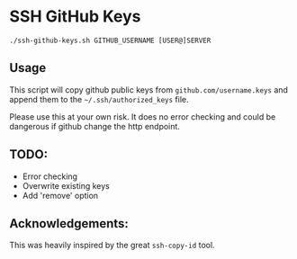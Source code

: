 # SSH GitHub Keys

`./ssh-github-keys.sh GITHUB_USERNAME [USER@]SERVER`

## Usage

This script will copy github public keys from `github.com/username.keys` and append them to the `~/.ssh/authorized_keys` file.

Please use this at your own risk. It does no error checking and could be dangerous if github change the http endpoint.

## TODO:

* Error checking
* Overwrite existing keys
* Add 'remove' option

## Acknowledgements:

This was heavily inspired by the great `ssh-copy-id` tool.

